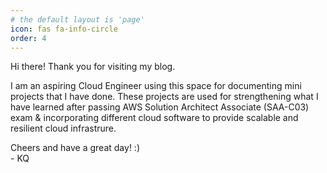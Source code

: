 ```yaml
---
# the default layout is 'page'
icon: fas fa-info-circle
order: 4
---
```


Hi there! Thank you for visiting my blog.  
  
I am an aspiring Cloud Engineer using this space for documenting mini projects that I have done. These projects are used for strengthening what I have learned after passing AWS Solution Architect Associate (SAA-C03) exam & incorporating different cloud software to provide scalable and resilient cloud infrastrure.  
  
Cheers and have a great day! :)  
\- KQ
